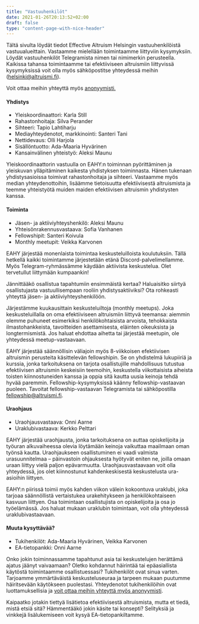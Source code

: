 ```yaml
---
title: "Vastuuhenkilöt"
date: 2021-01-26T20:13:52+02:00
draft: false
type: "content-page-with-nice-header"
---
```



Tältä sivulta löydät tiedot Effective Altruism Helsingin vastuuhenkilöistä vastuualueittain. Vastaamme mielellään toimintaamme liittyviin kysymyksiin. Löydät vastuuhenkilöt Telegramista nimen tai nimimerkin perusteella. Kaikissa tahansa toimintaamme tai efektiiviseen altruismiin liittyvissä kysymyksissä voit olla myös sähköpostitse yhteydessä meihin (helsinki@altruismi.fi).

Voit ottaa meihin yhteyttä myös [anonyymisti.](https://docs.google.com/forms/d/2MDMZUka-C5wpsIaw2BZ4h4i9K1gaMp4RkYim_xWYkEo/viewform)


#### Yhdistys

* Yleiskoordinaattori: Karla Still
* Rahastonhoitaja: Silva Perander
* Sihteeri: Tapio Lahtiharju
* Mediayhteydenotot, markkinointi: Santeri Tani
* Nettidevaus: Olli Harjola
* Sisällöntuotto: Ada-Maaria Hyvärinen
* Kansainvälinen yhteistyö: Aleksi Maunu

Yleiskoordinaattorin vastuulla on EAHY:n toiminnan pyörittäminen ja yleiskuvan ylläpitäminen kaikesta yhdistyksen toiminnasta. Hänen tukenaan yhdistysasioissa toimivat rahastonhoitaja ja sihteeri. Vastaamme myös median yhteydenottoihin, lisäämme tietoisuutta efektiivisestä altruismista ja teemme yhteistyötä muiden maiden efektiivisen altruismin yhdistysten kanssa. 


#### Toiminta

* Jäsen- ja aktiiviyhteyshenkilö: Aleksi Maunu
* Yhteisönrakennusvastaava: Sofia Vanhanen
* Fellowshipit: Santeri Koivula
* Monthly meetupit: Veikka Karvonen

EAHY järjestää monenlaista toimintaa keskusteluilloista koulutuksiin. Tällä hetkellä kaikki toimintamme järjestetään etänä Discord-palvelimellamme. Myös Telegram-ryhmässämme käydään aktiivista keskustelua. Olet tervetullut liittymään kumpaankin!

Jännittääkö osallistua tapahtumiin ensimmäistä kertaa? Haluaisitko siirtyä osallistujasta vastuullisempaan rooliin yhdistysaktiiviksi? Ota rohkeasti yhteyttä jäsen- ja aktiiviyhteyshenkilöön.

Järjestämme kuukausittain keskusteluiltoja (monthly meetups). Joka keskusteluillalla on oma efektiiviseen altruismiin liittyvä teemansa: aiemmin olemme puhuneet esimerkiksi henkilökohtaisista arvoista, tehokkaista ilmastohankkeista, tavoitteiden asettamisesta, eläinten oikeuksista ja longtermismistä. Jos haluat ehdottaa aihetta tai järjestää meetupin, ole yhteydessä meetup-vastaavaan.

EAHY järjestää säännöllisin väliajoin myös 8-viikkoisen efektiivisen altruismin perusteita käsittelevän fellowshipin. Se on yhdistelmä lukupiiriä ja kurssia, jonka tarkoituksena on tarjota osallistujille mahdollisuus tutustua efektiivisen altruismin keskeisiin teemoihin, keskustella viikottaisista aiheista toisten kiinnostuneiden kanssa ja oppia sitä kautta uusia keinoja tehdä hyvää paremmin. Fellowship-kysymyksissä käänny fellowship-vastaavan puoleen. Tavoitat fellowship-vastaavan Telegramista tai sähköpostilla fellowship@altruismi.fi.



#### Uraohjaus

* Uraohjausvastaava: Onni Aarne
* Uraklubivastaava: Kerkko Pelttari

EAHY järjestää uraohjausta, jonka tarkoituksena on auttaa opiskelijoita ja työuran alkuvaiheessa olevia löytämään keinoja vaikuttaa maailmaan oman työnsä kautta. Uraohjaukseen osallistuminen ei vaadi valmista urasuunnitelmaa – päinvastoin ohjauksesta hyötyvät eniten ne, joilla omaan uraan liittyy vielä paljon epävarmuutta. Uraohjausvastaavaan voit olla yhteydessä, jos olet kiinnostunut kahdenkeskisestä keskustelusta ura-asioihin liittyen. 

EAHY:n piirissä toimii myös kahden viikon välein kokoontuva uraklubi, joka tarjoaa säännöllistä vertaistukea urakehitykseen ja henkilökohtaiseen kasvuun liittyen. Osa toimintaan osallistujista on opiskelijoita ja osa jo työelämässä. Jos haluat mukaan uraklubin toimintaan, voit olla yhteydessä uraklubivastaavaan. 


#### Muuta kysyttävää?

* Tukihenkilöt: Ada-Maaria Hyvärinen, Veikka Karvonen
* EA-tietopankki: Onni Aarne

Onko jokin toiminnassamme tapahtunut asia tai keskustelujen herättämä ajatus jäänyt vaivaamaan? Oletko kohdannut häirintää tai epäasiallista käytöstä toimintaamme osallistuessasi? Tukihenkilöt ovat sinua varten. Tarjoamme ymmärtäväistä keskusteluseuraa ja tarpeen mukaan puutumme häiritsevään käytökseen puolestasi. Yhteydenotot tukihenkilöihin ovat luottamuksellisia ja [voit ottaa meihin yhteyttä myös anonyymisti](https://docs.google.com/forms/d/1MDMZUka-C5wpsIaw2BZ4h4i9K1gaMp4RkYim_xWYkEo/viewform).

Kaipaatko jotakin tiettyä lisätietoa efektiivisestä altruismista, mutta et tiedä, mistä etsiä sitä? Hämmentääkö jokin käsite tai konsepti? Selityksiä ja vinkkejä lisälukemiseen voit kysyä EA-tietopankiltamme.
